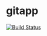 # gitapp
[![Build Status](https://dev.azure.com/My-Az-400-Prep/AgileProject/_apis/build/status%2FDevOpsPrep2024.gitapp?branchName=main)](https://dev.azure.com/My-Az-400-Prep/AgileProject/_build/latest?definitionId=3&branchName=main)
